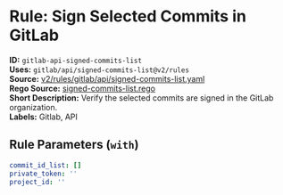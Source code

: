 # Rule: Sign Selected Commits in GitLab  
**ID:** `gitlab-api-signed-commits-list`  
**Uses:** `gitlab/api/signed-commits-list@v2/rules`  
**Source:** [v2/rules/gitlab/api/signed-commits-list.yaml](https://github.com/scribe-public/sample-policies/v2/rules/gitlab/api/signed-commits-list.yaml)  
**Rego Source:** [signed-commits-list.rego](https://github.com/scribe-public/sample-policies/v2/rules/gitlab/api/signed-commits-list.rego)  
**Short Description:** Verify the selected commits are signed in the GitLab organization.  
**Labels:** Gitlab, API  

## Rule Parameters (`with`)  
```yaml
commit_id_list: []
private_token: ''
project_id: ''
```

